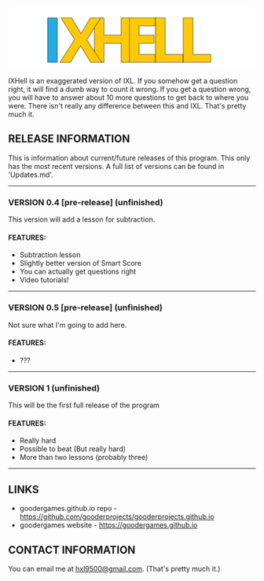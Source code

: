 ![IXHell](src/img/logo.png "IXHell")

IXHell is an exaggerated version of IXL. If you somehow get a question right, it will find a dumb way to count it wrong. If you get a question wrong, you will have to answer about 10 more questions to get back to where you were. There isn't really any difference between this and IXL. That's pretty much it.

## RELEASE INFORMATION
This is information about current/future releases of this program. This only has the most recent versions. A full list of versions can be found in 'Updates.md'.

---

### VERSION 0.4 [pre-release] (unfinished)
This version will add a lesson for subtraction.
#### FEATURES:
 - Subtraction lesson
 - Slightly better version of Smart Score
 - You can actually get questions right
 - Video tutorials!

---

### VERSION 0.5 [pre-release] (unfinished)
Not sure what I'm going to add here.
#### FEATURES:
 - ???

---
### VERSION 1 (unfinished)
This will be the first full release of the program
#### FEATURES:
 - Really hard
 - Possible to beat (But really hard)
 - More than two lessons (probably three)
---

## LINKS
 - goodergames.github.io repo - https://github.com/gooderprojects/gooderprojects.github.io
 - goodergames website - https://goodergames.github.io

## CONTACT INFORMATION
You can email me at hxl9500@gmail.com. (That's pretty much it.)

